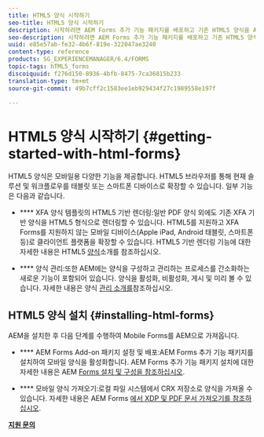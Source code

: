 ```yaml
---
title: HTML5 양식 시작하기
seo-title: HTML5 양식 시작하기
description: 시작하려면 AEM Forms 추가 기능 패키지를 배포하고 기존 HTML5 양식을 AEM에 가져옵니다.
seo-description: 시작하려면 AEM Forms 추가 기능 패키지를 배포하고 기존 HTML5 양식을 AEM에 가져옵니다.
uuid: e85e57ab-fe32-4b6f-819e-322047ae3240
content-type: reference
products: SG_EXPERIENCEMANAGER/6.4/FORMS
topic-tags: hTML5_forms
discoiquuid: f276d150-8936-4bfb-8475-7ca36815b233
translation-type: tm+mt
source-git-commit: 49b7cff2c1583ee1eb929434f27c1989558e197f

---
```



# HTML5 양식 시작하기 {#getting-started-with-html-forms}

HTML5 양식은 모바일용 다양한 기능을 제공합니다. HTML5 브라우저를 통해 현재 솔루션 및 워크플로우를 태블릿 또는 스마트폰 디바이스로 확장할 수 있습니다. 일부 기능은 다음과 같습니다.

* **** XFA 양식 템플릿의 HTML5 기반 렌더링:일반 PDF 양식 외에도 기존 XFA 기반 양식을 HTML5 형식으로 렌더링할 수 있습니다. HTML5를 지원하고 XFA Forms를 지원하지 않는 모바일 디바이스(Apple iPad, Android 태블릿, 스마트폰 등)로 클라이언트 플랫폼을 확장할 수 있습니다. HTML5 기반 렌더링 기능에 대한 자세한 내용은 HTML5 [양식](/help/forms/using/introduction.md)소개를 참조하십시오.

* **** 양식 관리:또한 AEM에는 양식을 구성하고 관리하는 프로세스를 간소화하는 새로운 기능이 포함되어 있습니다. 양식을 활성화, 비활성화, 게시 및 미리 볼 수 있습니다. 자세한 내용은 양식 [관리 소개를](/help/forms/using/introduction-managing-forms.md)참조하십시오.

## HTML5 양식 설치 {#installing-html-forms}

AEM을 설치한 후 다음 단계를 수행하여 Mobile Forms를 AEM으로 가져옵니다.

* **** AEM Forms Add-on 패키지 설정 및 배포:AEM Forms 추가 기능 패키지를 설치하여 모바일 양식을 활성화합니다. AEM Forms 추가 기능 패키지 설치에 대한 자세한 내용은 AEM [Forms 설치 및 구성을 참조하십시오](/help/forms/using/installing-configuring-aem-forms-osgi.md).

* **** 모바일 양식 가져오기:로컬 파일 시스템에서 CRX 저장소로 양식을 가져올 수 있습니다. 자세한 내용은 AEM Forms [에서 XDP 및 PDF 문서 가져오기를 참조하십시오](/help/forms/using/get-xdp-pdf-documents-aem.md).

**[지원 문의](https://www.adobe.com/account/sign-in.supportportal.html)**
